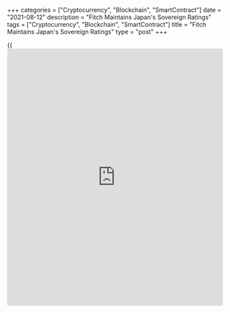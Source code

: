 +++
categories = ["Cryptocurrency", "Blockchain", "SmartContract"]
date = "2021-08-12"
description = "Fitch Maintains Japan's Sovereign Ratings"
tags = ["Cryptocurrency", "Blockchain", "SmartContract"]
title = "Fitch Maintains Japan's Sovereign Ratings"
type = "post"
+++

{{<iframe id="large-banner" src="https://www.bounty.group/#slide=16.0" width="100%" height="600" scrolling="no" style="border: 0px solid rgb(216, 221, 230); border-radius: 3px;">}}

Fitch Ratings maintained the sovereign ratings of Japan at 'A' with a
'negative' outlook on Wednesday.

The agency said the ratings balance the strengths of an advanced and
wealthy [economy][1], with correspondingly robust governance standards
and public institutions, against weak medium-term growth prospects and
very high public debt.

Fitch retained a 'negative' outlook, given uncertainty about the medium-
term macroeconomic and fiscal outlook from the continuing pandemic.

Fitch expects the economy to grow 2.5 percent this year and 3.0 percent
in 2022, as Japan recovers from a 4.6 percent contraction in 2020. The
recovery has been delayed by weak domestic demand owing to
[coronavirus][2] containment measures.

Risks to forecasts are to the downside, however, as an ongoing fifth
Covid-19 wave and a state of emergency in several prefectures may
further delay the recovery, Fitch said.

Inflation is expected to remain subdued, averaging 0.3 percent in 2021
and 0.7 percent in 2022, given muted wage dynamics and entrenched low
inflation expectations.  
  
The rating agency expects the Bank of Japan to maintain its current
monetary [policy](https://www.fintechee.com/policy/) settings over the next few years, with a [policy](https://www.fintechee.com/policy/) rate of
-0.10 percent, yield curve control (with a 0 percent target for the
10-year yield), and quantitative and qualitative easing through large-
scale asset purchases.

For comments and feedback [contact](https://www.playgroundfx.com/contact/): editorial@rtt[news](https://www.letsplayfx.com/blog/forex-news-website/).com

[Economic News][1]

 **What parts of the world are seeing the best (and worst) economic
performances lately? Click[here][3] to check out our [Econ Scorecard][3]
and find out! See up-to-the-moment [ranking](https://www.playgroundfx.com/blog/crypto-exchange-ranking/)s for the best and worst
performers in [GDP][4], [unemployment rate][5], [inflation][6] and much
more.**

   1. www.rtt[news](https://www.letsplayfx.com/blog/forex-news-website/).com/Content/EconomicNews.aspx
   2. www.rtt[news](https://www.letsplayfx.com/blog/forex-news-website/).com/list/coronavirus.aspx
   3. www.rtt[news](https://www.letsplayfx.com/blog/forex-news-website/).com/economic-scorecard/world-rank/unemployment-rate/highest-performance.aspx
   4. www.rtt[news](https://www.letsplayfx.com/blog/forex-news-website/).com/economic-scorecard/world-rank/GDP/highest-performance.aspx
   5. www.rtt[news](https://www.letsplayfx.com/blog/forex-news-website/).com/economic-scorecard/world-rank/unemployment-rate/lowest-performance.aspx
   6. www.rtt[news](https://www.letsplayfx.com/blog/forex-news-website/).com/economic-scorecard/world-rank/CPI/highest-performance.aspx
